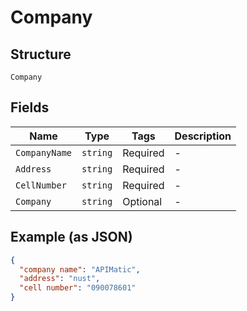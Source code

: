 
# Company

## Structure

`Company`

## Fields

| Name | Type | Tags | Description |
|  --- | --- | --- | --- |
| `CompanyName` | `string` | Required | - |
| `Address` | `string` | Required | - |
| `CellNumber` | `string` | Required | - |
| `Company` | `string` | Optional | - |

## Example (as JSON)

```json
{
  "company name": "APIMatic",
  "address": "nust",
  "cell number": "090078601"
}
```

